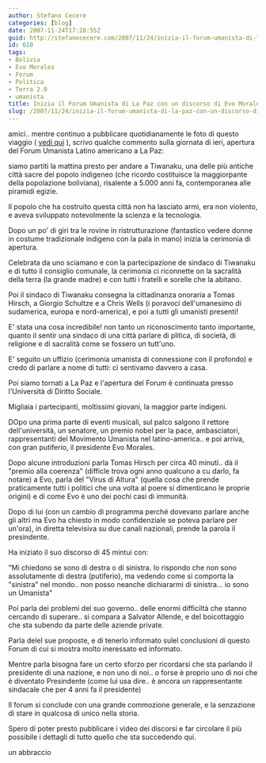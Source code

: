 ```yaml
---
author: Stefano Cecere
categories: [blog]
date: 2007-11-24T17:28:55Z
guid: http://stefanocecere.com/2007/11/24/inizia-il-forum-umanista-di-la-paz-con-un-discorso-di-evo-morales/
id: 610
tags:
- Bolivia
- Evo Morales
- Forum
- Politica
- Terra 2.0
- umanista
title: Inizia il Forum Umanista di La Paz con un discorso di Evo Morales
slug: /2007/11/24/inizia-il-forum-umanista-di-la-paz-con-un-discorso-di-evo-morales/
---
```


amici.. mentre continuo a pubblicare quotidianamente le foto di questo viaggio ( [vedi qui](http://www.flickr.com/photos/krur/sets/72157603263351960/) ), scrivo qualche commento sulla giornata di ieri, apertura del Forum Umanista Latino americano a La Paz:

siamo partiti la mattina presto per andare a Tiwanaku, una delle più antiche città sacre del popolo indigeneo (che ricordo costituisce la maggiorpante della popolazione boliviana), risalente a 5.000 anni fa, contemporanea alle piramidi egizie.

Il popolo che ha costruito questa città non ha lasciato armi, era non violento, e aveva sviluppato notevolmente la scienza e la tecnologia.

Dopo un po' di giri tra le rovine in ristrutturazione (fantastico vedere donne in costume tradizionale indigeno con la pala in mano) inizia la cerimonia di apertura.

Celebrata da uno sciamano e con la partecipazione de sindaco di Tiwanaku e di tutto il consiglio comunale, la cerimonia ci riconnette on la sacralità della terra (la grande madre) e con tutti i fratelli e sorelle che la abitano.

Poi il sindaco di Tiwanaku consegna la cittadinanza onoraria a Tomas Hirsch, a Giorgio Schultze e a Chris Wells (i poravoci dell'umanesimo di sudamerica, europa e nord-america), e poi a tutti gli umanisti presenti!

E' stata una cosa incredibile! non tanto un riconoscimento tanto importante, quanto il sentir una sindaco di una città parlare di plitica, di società, di religione e di sacralità come se fossero un tutt'uno.

E' seguito un uffizio (cerimonia umanista di connessione con il profondo) e credo di parlare a nome di tutti: ci sentivamo davvero a casa.

Poi siamo tornati a La Paz e l'apertura del Forum è continuata presso l'Università di Diritto Sociale.

Migliaia i partecipanti, moltissimi giovani, la maggior parte indigeni.

DOpo una prima parte di eventi musicali, sul palco salgono il rettore dell'università, un senatore, un premio nobel per la pace, ambasciatori, rappresentanti del Movimento Umanista nel latino-america.. e poi arriva, con gran putiferio, il presidente Evo Morales.

Dopo alcune introduzioni parla Tomas Hirsch per circa 40 minuti.. dà il "premio alla coerenza" (difficle trova ogni anno qualcuno a cu darlo, fa notare) a Evo, parla del "Virus di Altura" (quella cosa che prende praticamente tutti i politici che una volta al poere si dimenticano le proprie origini) e di come Evo è uno dei pochi casi di immunità.

Dopo di lui (con un cambio di programma perché dovevano parlare anche gli altri ma Evo ha chiesto in modo confidenziale se poteva parlare per un'ora), in diretta televisiva su due canali nazionali, prende la parola il presindente.

Ha iniziato il suo discorso di 45 mintui con:

"Mi chiedono se sono di destra o di sinistra. Io rispondo che non sono assolutamente di destra (putiferio), ma vedendo come si comporta la "sinistra" nel mondo.. non posso neanche dichiararmi di sinistra… io sono un Umanista"

Poi parla dei problemi del suo governo.. delle enormi difficiltà che stanno cercando di superare.. si compara a Salvator Allende, e del boicottaggio che sta subendo da parte delle aziende private.

Parla delel sue proposte, e di tenerlo informato sulel conclusioni di questo Forum di cui si mostra molto ineressato ed informato.

Mentre parla bisogna fare un certo sforzo per ricordarsi che sta parlando il presidente di una nazione, e non uno di noi.. o forse è proprio uno di noi che è diventato Presindente (come lui usa dire.. è ancora un rappresentante sindacale che per 4 anni fa il presidente)

Il forum si conclude con una grande commozione generale, e la senzazione di stare in qualcosa di unico nella storia.

Spero di poter presto pubblicare i video dei discorsi e far circolare il più possibile i dettagli di tutto quello che sta succedendo qui.

un abbraccio